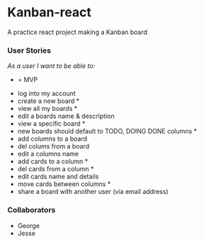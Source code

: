 # Kanban-react
A practice react project making a Kanban board

### User Stories

*As a user I want to be able to:*
* = MVP

- log into my account
- create a new board *
- view all my boards *
- edit a boards name & description
- view a specific board *
- new boards should default to TODO, DOING DONE columns *
- add columns to a board
- del colums from a board
- edit a columns name
- add cards to a column *
- del cards from a column *
- edit cards name and details
- move cards between columns *
- share a board with another user (via email address)


### Collaborators

- George
- Jesse
